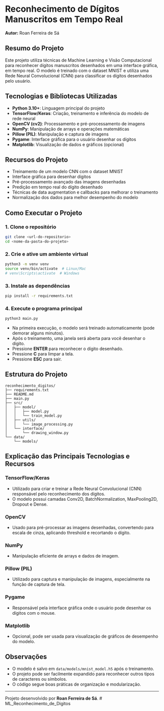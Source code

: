 # Reconhecimento de Dígitos Manuscritos em Tempo Real

**Autor:** Roan Ferreira de Sá

## Resumo do Projeto

Este projeto utiliza técnicas de Machine Learning e Visão Computacional para reconhecer dígitos manuscritos desenhados em uma interface gráfica, em tempo real. O modelo é treinado com o dataset MNIST e utiliza uma Rede Neural Convolucional (CNN) para classificar os dígitos desenhados pelo usuário.

## Tecnologias e Bibliotecas Utilizadas

- **Python 3.10+**: Linguagem principal do projeto
- **TensorFlow/Keras**: Criação, treinamento e inferência do modelo de rede neural
- **OpenCV (cv2)**: Processamento e pré-processamento de imagens
- **NumPy**: Manipulação de arrays e operações matemáticas
- **Pillow (PIL)**: Manipulação e captura de imagens
- **Pygame**: Interface gráfica para o usuário desenhar os dígitos
- **Matplotlib**: Visualização de dados e gráficos (opcional)

## Recursos do Projeto
- Treinamento de um modelo CNN com o dataset MNIST
- Interface gráfica para desenhar dígitos
- Pré-processamento avançado das imagens desenhadas
- Predição em tempo real do dígito desenhado
- Técnicas de data augmentation e callbacks para melhorar o treinamento
- Normalização dos dados para melhor desempenho do modelo

## Como Executar o Projeto

### 1. Clone o repositório
```bash
git clone <url-do-repositorio>
cd <nome-da-pasta-do-projeto>
```

### 2. Crie e ative um ambiente virtual
```bash
python3 -m venv venv
source venv/bin/activate  # Linux/Mac
# venv\Scripts\activate  # Windows
```

### 3. Instale as dependências
```bash
pip install -r requirements.txt
```

### 4. Execute o programa principal
```bash
python3 main.py
```

- Na primeira execução, o modelo será treinado automaticamente (pode demorar alguns minutos).
- Após o treinamento, uma janela será aberta para você desenhar o dígito.
- Pressione **ENTER** para reconhecer o dígito desenhado.
- Pressione **C** para limpar a tela.
- Pressione **ESC** para sair.

## Estrutura do Projeto
```
reconhecimento_digitos/
├── requirements.txt
├── README.md
├── main.py
├── src/
│   ├── model/
│   │   ├── model.py
│   │   └── train_model.py
│   ├── utils/
│   │   └── image_processing.py
│   └── interface/
│       └── drawing_window.py
└── data/
    └── models/
```

## Explicação das Principais Tecnologias e Recursos

### TensorFlow/Keras
- Utilizado para criar e treinar a Rede Neural Convolucional (CNN) responsável pelo reconhecimento dos dígitos.
- O modelo possui camadas Conv2D, BatchNormalization, MaxPooling2D, Dropout e Dense.

### OpenCV
- Usado para pré-processar as imagens desenhadas, convertendo para escala de cinza, aplicando threshold e recortando o dígito.

### NumPy
- Manipulação eficiente de arrays e dados de imagem.

### Pillow (PIL)
- Utilizado para captura e manipulação de imagens, especialmente na função de captura de tela.

### Pygame
- Responsável pela interface gráfica onde o usuário pode desenhar os dígitos com o mouse.

### Matplotlib
- Opcional, pode ser usada para visualização de gráficos de desempenho do modelo.

## Observações
- O modelo é salvo em `data/models/mnist_model.h5` após o treinamento.
- O projeto pode ser facilmente expandido para reconhecer outros tipos de caracteres ou símbolos.
- O código segue boas práticas de organização e modularização.

---

Projeto desenvolvido por **Roan Ferreira de Sá**. # ML_Reconhecimento_de_Digitos
